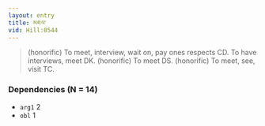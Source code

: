 ```yaml
---
layout: entry
title: མཇལ་
vid: Hill:0544
---
```

> (honorific) To meet, interview, wait on, pay ones respects CD. To have interviews, meet DK. (honorific) To meet DS. (honorific) To meet, see, visit TC.
### Dependencies (N = 14)
* `arg1` 2
* `obl` 1
